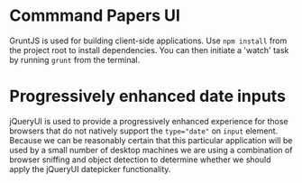 # Commmand Papers UI 

GruntJS is used for building client-side applications. Use `npm install` from the project root to install dependencies. You can then initiate a 'watch' task by running `grunt` from the terminal. 

# Progressively enhanced date inputs

jQueryUI is used to provide a progressively enhanced experience for those browsers that do not natively support the `type="date"` on `input` element. Because we can be reasonably certain that this particular application will be used by a small number of desktop machines we are using a combination of browser sniffing and object detection to determine whether we should apply the jQueryUI datepicker functionality.